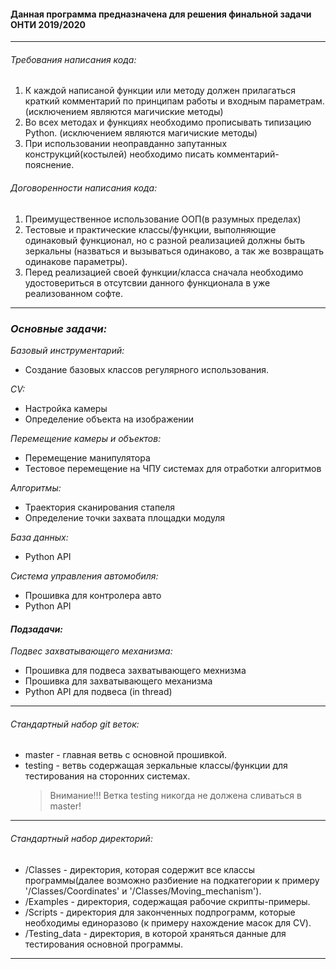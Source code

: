 #### Данная программа предназначена для решения финальной задачи ОНТИ 2019/2020 
-------
###### Требования написания кода:

1. К каждой написаной функции или методу должен прилагаться краткий
   комментарий по принципам работы и входным параметрам. (исключением
   являются магичиские методы)
2. Во всех методах и функциях необходимо прописывать типизацию Python. 
   (исключением являются магичиские методы)
3. При использовании неоправданно запутанных конструкций(костылей)
   необходимо писать комментарий-пояснение.
   
###### Договоренности написания кода:
1. Преимущественное использование ООП(в разумных пределах) 
2. Тестовые и практические классы/функции, выполняющие одинаковый
   функционал, но с разной реализацией должны быть зеркальны (назваться
   и вызываться одинаково, а так же возвращать одинакове параметры).
3. Перед реализацией своей функции/класса сначала необходимо
   удостовериться в отсутсвии данного функционала в уже реализованном
   софте.
--------



### *Основные задачи:*
*Базовый инструментарий:*
- Создание базовых классов регулярного использования.

*CV:*
- Настройка камеры
- Определение объекта на изображении

*Перемещение камеры и объектов:*
- Перемещение манипулятора
- Тестовое перемещение на ЧПУ системах для отработки алгоритмов

*Алгоритмы:*
- Траектория сканирования стапеля
- Определение точки захвата площадки модуля

*База данных:*
- Python API

*Система управления автомобиля:*
- Прошивка для контролера авто
- Python API


#### *Подзадачи:*

*Подвес захватывающего механизма:*
- Прошивка для подвеса захватывающего мехнизма
- Прошивка для захватывающего механизма
- Python API для подвеса (in thread)

-------
###### Стандартный набор git веток:
- master - главная ветвь с основной прошивкой.
- testing - ветвь содержащая зеркальные классы/функции для тестирования
  на сторонних системах.
    >Внимание!!! Ветка testing никогда не должена сливаться в master!
-------

###### Стандартный набор директорий:
- /Classes - директория, которая содержит все классы программы(далее
  возможно разбиение на подкатегории к примеру '/Classes/Coordinates' и
  '/Classes/Moving_mechanism').
- /Examples - директория, содержащая рабочие скрипты-примеры.
- /Scripts - директория для законченных подпрограмм, которые необходимы
  единоразово (к примеру нахождение масок для CV).
- /Testing_data - директория, в которой храняться данные для тестирования основной программы. 
-------